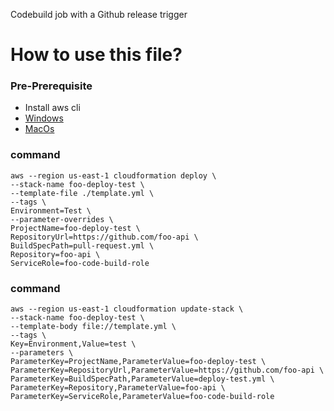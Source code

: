 Codebuild job with a Github release trigger

# How to use this file?

### Pre-Prerequisite
* Install aws cli
* [Windows](https://docs.aws.amazon.com/cli/latest/userguide/install-windows.html)
* [MacOs](https://docs.aws.amazon.com/cli/latest/userguide/install-macos.html)

### command
```
aws --region us-east-1 cloudformation deploy \
--stack-name foo-deploy-test \
--template-file ./template.yml \
--tags \
Environment=Test \
--parameter-overrides \
ProjectName=foo-deploy-test \
RepositoryUrl=https://github.com/foo-api \
BuildSpecPath=pull-request.yml \
Repository=foo-api \
ServiceRole=foo-code-build-role
```

### command
```
aws --region us-east-1 cloudformation update-stack \
--stack-name foo-deploy-test \
--template-body file://template.yml \
--tags \
Key=Environment,Value=test \
--parameters \
ParameterKey=ProjectName,ParameterValue=foo-deploy-test \
ParameterKey=RepositoryUrl,ParameterValue=https://github.com/foo-api \
ParameterKey=BuildSpecPath,ParameterValue=deploy-test.yml \
ParameterKey=Repository,ParameterValue=foo-api \
ParameterKey=ServiceRole,ParameterValue=foo-code-build-role
```
